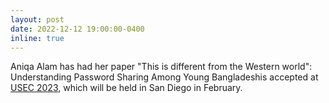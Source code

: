 ```yaml
---
layout: post
date: 2022-12-12 19:00:00-0400
inline: true
---
```


Aniqa Alam has had her paper "This is different from the Western world": Understanding Password Sharing Among Young Bangladeshis accepted at [USEC 2023](https://www.usablesecurity.net/USEC/usec23/), which will be held in San Diego in February.
